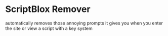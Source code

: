 # ScriptBlox Remover

automatically removes those annoying prompts it gives you when you enter the site or view a script with a key system
